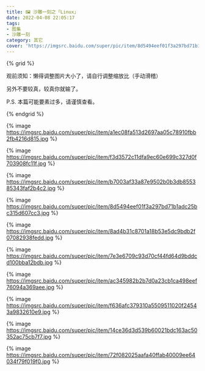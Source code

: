 ```yaml
---
title: 🖼️ 沙雕一刻之「Linux」
date: 2022-04-08 22:05:17
tags: 
- 图集
- 沙雕一刻
category: 其它
cover: 'https://imgsrc.baidu.com/super/pic/item/8d5494eef01f3a297bd71b1adc25bc315d607cc3.jpg'
---
```


{% grid %}

观前须知：懒得调整图片大小了，请自行调整缩放比（手动滑稽）

另外不要较真，较真你就输了。

P.S. 本篇可能要素过多，请谨慎查看。

{% endgrid %}

{% image https://imgsrc.baidu.com/super/pic/item/a1ec08fa513d2697aa05c78910fbb2fb4216d815.jpg %}

{% image https://imgsrc.baidu.com/super/pic/item/f3d3572c11dfa9ec60e699c327d0f703908fc11f.jpg %}

{% image https://imgsrc.baidu.com/super/pic/item/b7003af33a87e9502b0b3db855385343faf2b4c2.jpg %}

{% image https://imgsrc.baidu.com/super/pic/item/8d5494eef01f3a297bd71b1adc25bc315d607cc3.jpg %}

{% image https://imgsrc.baidu.com/super/pic/item/8ad4b31c8701a18b53e5dc9bdb2f07082938fedd.jpg %}

{% image https://imgsrc.baidu.com/super/pic/item/7e3e6709c93d70cf44fd64d9bddcd100bba12bdb.jpg %}

{% image https://imgsrc.baidu.com/super/pic/item/ac345982b2b7d0a23cb1ca498eef76094a369aee.jpg %}

{% image https://imgsrc.baidu.com/super/pic/item/f636afc379310a5509511020f24543a9832610e9.jpg %}

{% image https://imgsrc.baidu.com/super/pic/item/14ce36d3d539b60021bdc163ac50352ac75cb7f7.jpg %}

{% image https://imgsrc.baidu.com/super/pic/item/72f082025aafa40ffab40009ee64034f79f019f0.jpg %}

